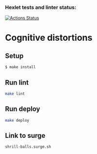 ### Hexlet tests and linter status:
[![Actions Status](https://github.com/alextula26/layout-designer-project-lvl1/workflows/hexlet-check/badge.svg)](https://github.com/alextula26/layout-designer-project-lvl1/actions)

##

# Cognitive distortions

## Setup

```sh
$ make install
```

## Run lint

```sh
make lint
```

## Run deploy

```sh
make deploy
```

## Link to surge

```sh
shrill-balls.surge.sh
```
